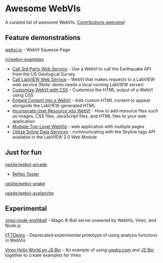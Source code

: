 # Awesome WebVIs

A curated list of awesome WebVIs. [Contributions welcome](https://github.com/rajsite/awesome-webvis/edit/master/README.md)!

## Feature demonstrations

[webvi.io](http://www.webvi.io/) - WebVI Squeeze Page

[ni/webvi-examples](https://github.com/ni/webvi-examples)

- [Call 3rd Party Web Service](https://ni.github.io/webvi-examples/Call3rdPartyWebService/Builds/WebApp_Web%20Server/) - Use a WebVI to call the Earthquake API from the US Geological Survey
- [Call LabVIEW Web Service](https://ni.github.io/webvi-examples/CallLabVIEWWebService/Builds/WebApp_Web%20Server/) - WebVI that makes requests to a LabVIEW web service (Note: demo needs a local running LabVIEW server)
- [Customize WebVI with CSS](https://ni.github.io/webvi-examples/CustomizeWithCss/Builds/WebApp_Web%20Server/) - Customize the HTML output of a WebVI using CSS
- [Embed Content into a WebVI](https://ni.github.io/webvi-examples/EmbedContentIntoWebVI/Builds/WebApp_Web%20Server/) - Add custom HTML content to appear alongside the LabVIEW-generated HTML
- [Incorporate User Resource into WebVI](https://ni.github.io/webvi-examples/IncorporateUserResources/Builds/WebApp_Web%20Server/) - How to add resource files such as images, CSS files, JavaScript files, and HTML files to your web application
- [Multiple Top-Level WebVIs](https://ni.github.io/webvi-examples/MultipleTopLevelWebVIs/Builds/WebApp_Web%20Server/) - web application with multiple pages
- [Utilize Syline Data Services](https://ni.github.io/webvi-examples/CallSystemLinkDataServices/Builds/Full%20Data%20Services%20App_Web%20Server/) - communicating with the Skyline tags API available in the LabVIEW 2.0 Web Module

## Just for fun

[rajsite/webvi-arcade](https://github.com/rajsite/webvi-arcade)

- [Reflex Tester](https://bit.ly/webvidemo1)

[rajsite/webvi-snake](https://webvi.glitch.me/snake)

[rajsite/webvi-avalanche](https://webvi.glitch.me/avalanche)

## Experimental

[vireo-node-eightball](https://github.com/rajsite/vireo-node-eightball) - Magic 8-Ball server powered by WebVIs, Vireo, and Node.js

[FFTDemo](http://bit.ly/FFTDemo) - Deprecated experimental prototype of using analysis functions in WebVIs

[Vireo Hello World on JS Bin](http://jsbin.com/toxuzor/edit?html,js,console) - An example of using [unpkg.com](https://unpkg.com) and [JS Bin](http://jsbin.com) together to create examples for Vireo
